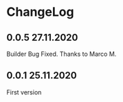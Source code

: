 # ChangeLog

## 0.0.5 27.11.2020
Builder Bug Fixed. Thanks to Marco M.

## 0.0.1 25.11.2020 
First version
